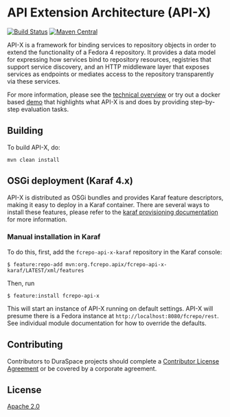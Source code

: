 # API Extension Architecture (API-X)

[![Build Status](https://travis-ci.org/fcrepo4-labs/fcrepo-api-x.png?branch=master)](https://travis-ci.org/fcrepo4-labs/fcrepo-api-x)
[![Maven Central](https://maven-badges.herokuapp.com/maven-central/org.fcrepo.apix/fcrepo-api-x/badge.svg)](https://maven-badges.herokuapp.com/maven-central/org.fcrepo.apix/fcrepo-api-x/)

API-X is a framework for binding services to repository objects in order to extend the functionality of a Fedora 4 repository. It provides a data model for expressing how services bind to repository resources, registries that support service discovery, and an HTTP middleware layer that exposes services as endpoints or mediates access to the repository transparently via these services.

For more information, please see the [technical overview](src/site/markdown/apix-design-overview.md) or try out a docker based [demo](https://github.com/fcrepo4-labs/fcrepo-api-x-demo#summary) that highlights what API-X is and does by providing step-by-step evaluation tasks.

## Building

To build API-X, do:

    mvn clean install

## OSGi deployment (Karaf 4.x)

API-X is distributed as OSGi bundles and provides Karaf feature descriptors, making it easy to deploy in a Karaf container. There are several ways to install these features, please refer to the [karaf provisioning documentation](https://karaf.apache.org/manual/latest/#_provisioning) for more information.  

### Manual installation in Karaf
To do this, first, add the `fcrepo-api-x-karaf` repository in the Karaf console:

    $ feature:repo-add mvn:org.fcrepo.apix/fcrepo-api-x-karaf/LATEST/xml/features

Then, run

    $ feature:install fcrepo-api-x

This will start an instance of API-X running on default settings.  API-X will presume there is a Fedora instance at `http://localhost:8080/fcrepo/rest`.  See individual module documentation for how to override the defaults.


## Contributing
Contributors to DuraSpace projects should complete a [Contributor License Agreement](https://wiki.duraspace.org/x/ILsQAg)
or be covered by a corporate agreement.

## License
[Apache 2.0](http://www.apache.org/licenses/LICENSE-2.0)
